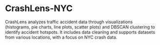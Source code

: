# CrashLens-NYC
CrashLens analyzes traffic accident data through visualizations (histograms, pie charts, line plots, scatter plots) and DBSCAN clustering to identify accident hotspots. It includes data cleaning and supports datasets from various locations, with a focus on NYC crash data.
